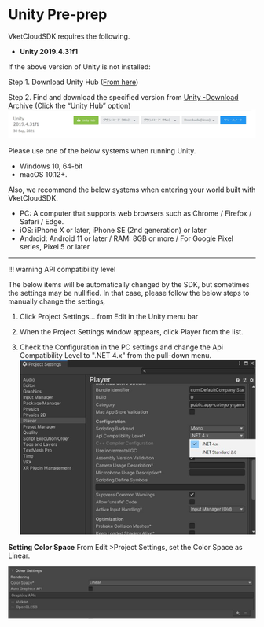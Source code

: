 
# **Unity Pre-prep**
VketCloudSDK requires the following.

- **Unity 2019.4.31f1**

If the above version of Unity is not installed:

Step 1. Download Unity Hub ([From here](https://unity3d.com/get-unity/download))  
  
Step 2. Find and download the specified version from [Unity -Download Archive](https://unity3d.com/jp/get-unity/download/archive) (Click the “Unity Hub” option)
![DownloadVersion](img/DownloadVersion.jpg)  

Please use one of the below systems when running Unity.
- Windows 10, 64-bit
- macOS 10.12+.

Also, we recommend the below systems when entering your world built with VketCloudSDK.

- PC: A computer that supports web browsers such as Chrome / Firefox / Safari / Edge.
- iOS: iPhone X or later, iPhone SE (2nd generation) or later
- Android: Android 11 or later / RAM: 8GB or more / For Google Pixel series, Pixel 5 or later

---
!!! warning API compatibility level

The below items will be automatically changed by the SDK, but sometimes the settings may be nullified.
In that case, please follow the below steps to manually change the settings,

1. Click Project Settings... from Edit in the Unity menu bar  

2. When the Project Settings window appears, click Player from the list.  

3. Check the Configuration in the PC settings and change the Api Compatibility Level to ".NET 4.x" from the pull-down menu.
    ![ApiCompatibilityLevelSetting](img/ApiCompatibilityLevelSetting.jpg)


**Setting Color Space**
From Edit >Project Settings, set the  Color Space as Linear.

   ![liner](img/liner.jpg)